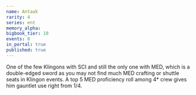 ```yaml
---
name: Antaak
rarity: 4
series: ent
memory_alpha:
bigbook_tier: 10
events: 8
in_portal: true
published: true
---
```


One of the few Klingons with SCI and still the only one with MED, which is a double-edged sword as you may not find much MED crafting or shuttle seats in Klingon events. A top 5 MED proficiency roll among 4* crew gives him gauntlet use right from 1/4.
